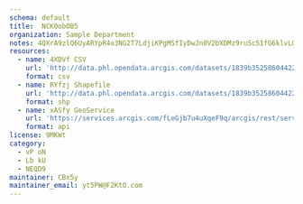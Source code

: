 ```yaml
---
schema: default
title:  NCK0obOB5 
organization: Sample Department 
notes: 4QXrA9zlQ6UyARYpR4o3NG2T7LdjiKPgMSfIyDwJn0V2bXDMz9ruSc51fG6klvLOu5xZ8eiHqKUEcHgaIoCCjZPk37xN8dsE0J e 
resources:
  - name: 4XDVf CSV
    url: 'http://data.phl.opendata.arcgis.com/datasets/1839b35258604422b0b520cbb668df0d_0.csv'
    format: csv
  - name: RYfzj Shapefile
    url: 'http://data.phl.opendata.arcgis.com/datasets/1839b35258604422b0b520cbb668df0d_0.zip'
    format: shp
  - name: xASfy GeoService
    url: 'https://services.arcgis.com/fLeGjb7u4uXqeF9q/arcgis/rest/services/Air_Monitoring_Stations/FeatureServer/0/query'
    format: api
license: 9MKWt 
category:
  - vP oN 
  - Lb kU 
  - NEQD9 
maintainer: CBx5y  
maintainer_email: yt5PW@F2KtO.com
---
```

